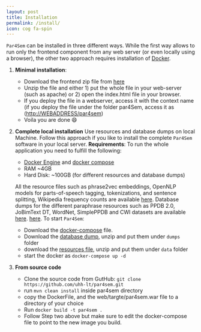 ```yaml
---
layout: post
title: Installation
permalink: /install/
icon: cog fa-spin
---
```


``Par4Sem`` can be installed in three different ways. While the first way allows to run only the frontend component from any web server (or even locally using a browser), the other two approach requires installation of [Docker](https://www.docker.com/).
1. **Minimal installation**:
    * Download the frontend zip file from [here](http://ltdata1.informatik.uni-hamburg.de/par4sem/par4sem/)
    * Unzip the file and either 1) put the whole file in your web-server (such as apache) or 2) open the index.html file in your browser.
    * If you deploy the file in a webserver, access it with the context name (if you deploy the file under the folder par4Sem, access it as (<a href ="http://WEBADDRESS/par4sem">http://WEBADDRESS/par4sem</a>)
    * Voila you are done  😄        
1. **Complete local installation** Use resources and database dumps on local Machine.
      Follow this approach if you like to install the complete `Par4Sem` software in your local server.
      **Requirements**:  To run the whole application you need to fulfill the following:
      * [Docker Engine](https://docs.docker.com/install/) and [docker compose](https://docs.docker.com/compose/install/)
      * RAM ~4GB
      * Hard Disk: ~100GB (for different resources and database dumps)

      All the resource files such as phrase2vec embeddings, OpenNLP models for parts-of-speech tagging, tokenizations, and sentence splitting, Wikipedia frequency counts are available [here](http://ltdata1.informatik.uni-hamburg.de/par4sem/resources/). Database dumps for the different paraphrase resources such as PPDB 2.0, JoBimText DT, WordNet, SimplePPDB and CWI datasets are available [here](http://ltdata1.informatik.uni-hamburg.de/par4sem/database/).  [here](http://ltdata1.informatik.uni-hamburg.de/par4sem/datasets/).
      To start ``Par4Sem``:
      *  Download the [docker-compose](https://github.com/uhh-lt/par4sem/blob/master/docker-compose.yml) file.
      * Download the [database dump](http://ltdata1.informatik.uni-hamburg.de/par4sem/database), unzip and put them under ``dumps`` folder
      * download the [resources file](http://ltdata1.informatik.uni-hamburg.de/par4sem/resources/), unzip and put them under ``data`` folder
      * start the docker as ``docker-compose up -d``


3. **From source code**
      * Clone the source code from GutHub: `git clone https://github.com/uhh-lt/par4sem.git`
      * run `mvn clean install` inside par4sem directory
      * copy the DockerFile, and the web/targte/par4sem.war file to a directory of your choice
      * Run `docker build -t par4sem . `
      * Follow Step two above but make sure to edit the docker-compose file to point to the new image you build.
